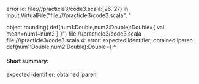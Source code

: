 error id: file://<WORKSPACE>/practicle3/code3.scala:[26..27) in Input.VirtualFile("file://<WORKSPACE>/practicle3/code3.scala", "

object rounding{
    def(num1:Double,num2:Double):Double={
        val mean=num1+num2
    }
}")
file://<WORKSPACE>/practicle3/code3.scala
file://<WORKSPACE>/practicle3/code3.scala:4: error: expected identifier; obtained lparen
    def(num1:Double,num2:Double):Double={
       ^
#### Short summary: 

expected identifier; obtained lparen